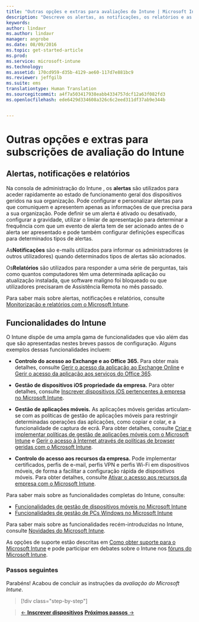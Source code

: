 ```yaml
---
title: "Outras opções e extras para avaliações do Intune | Microsoft Intune"
description: "Descreve os alertas, as notificações, os relatórios e as capacidades gerais do Intune que é necessário saber quando se inscreve numa avaliação gratuita de 30 dias do Intune"
keywords: 
author: lindavr
ms.author: lindavr
manager: angrobe
ms.date: 08/09/2016
ms.topic: get-started-article
ms.prod: 
ms.service: microsoft-intune
ms.technology: 
ms.assetid: 170cd959-d35b-4129-ae60-117d7e881bc9
ms.reviewer: jeffgilb
ms.suite: ems
translationtype: Human Translation
ms.sourcegitcommit: a4f7a503417938eabb4334757dcf12a63f082fd3
ms.openlocfilehash: ede6429d334608a326c6c2eed311df37ab9e344b


---
```


# <a name="other-options-and-extras-for-intune-evaluation-subscriptions"></a>Outras opções e extras para subscrições de avaliação do Intune

## <a name="alerts-notifications-and-reports"></a>Alertas, notificações e relatórios
Na consola de administração do Intune , os **alertas** são utilizados para aceder rapidamente ao estado de funcionamento geral dos dispositivos geridos na sua organização. Pode configurar e personalizar alertas para que comuniquem e apresentem apenas as informações de que precisa para a sua organização. Pode definir se um alerta é ativado ou desativado, configurar a gravidade, utilizar o limiar de apresentação para determinar a frequência com que um evento de alerta tem de ser acionado antes de o alerta ser apresentado e pode também configurar definições específicas para determinados tipos de alertas.

As**Notificações** são e-mails utilizados para informar os administradores (e outros utilizadores) quando determinados tipos de alertas são acionados.

Os**Relatórios** são utilizados para responder a uma série de perguntas, tais como quantos computadores têm uma determinada aplicação ou atualização instalada, que software maligno foi bloqueado ou que utilizadores precisaram de Assistência Remota no mês passado.

Para saber mais sobre alertas, notificações e relatórios, consulte [Monitorização e relatórios com o Microsoft Intune](/Intune/Deploy-Use/monitoring-and-reports-with-microsoft-intune).

## <a name="intune-capabilities"></a>Funcionalidades do Intune
O Intune dispõe de uma ampla gama de funcionalidades que vão além das que são apresentadas nestes breves passos de configuração. Alguns exemplos dessas funcionalidades incluem:

-   **Controlo do acesso ao Exchange e ao Office 365.** Para obter mais detalhes, consulte [Gerir o acesso da aplicação ao Exchange Online](https://technet.microsoft.com/library/dn705841.aspx) e [Gerir o acesso da aplicação aos serviços do Office 365](https://technet.microsoft.com/library/dn818907.aspx).

-   **Gestão de dispositivos iOS propriedade da empresa.** Para obter detalhes, consulte [Inscrever dispositivos iOS pertencentes à empresa no Microsoft Intune](/Intune/Deploy-Use/enroll-corporate-owned-ios-devices-in-microsoft-intune).

-   **Gestão de aplicações móveis.** As aplicações móveis geridas articulam-se com as políticas de gestão de aplicações móveis para restringir determinadas operações das aplicações, como copiar e colar, e a funcionalidade de captura de ecrã. Para obter detalhes, consulte [Criar e implementar políticas de gestão de aplicações móveis com o Microsoft Intune](/Intune/Deploy-Use/create-and-deploy-mobile-app-management-policies-with-microsoft-intune) e [Gerir o acesso à Internet através de políticas de browser geridas com o Microsoft Intune](/Intune/Deploy-Use/manage-internet-access-using-managed-browser-policies).

-   **Controlo do acesso aos recursos da empresa.** Pode implementar certificados, perfis de e-mail, perfis VPN e perfis Wi-Fi em dispositivos móveis, de forma a facilitar a configuração rápida de dispositivos móveis. Para obter detalhes, consulte [Ativar o acesso aos recursos da empresa com o Microsoft Intune](/Intune/Deploy-Use/enable-access-to-company-resources-with-microsoft-intune).

Para saber mais sobre as funcionalidades completas do Intune, consulte:
- [Funcionalidades de gestão de dispositivos móveis no Microsoft Intune](/intune/get-started/mobile-device-management-capabilities-in-microsoft-intune)
- [Funcionalidades de gestão de PCs Windows no Microsoft Intune](/intune/get-started/windows-pc-management-capabilities-in-microsoft-intune)

Para saber mais sobre as funcionalidades recém-introduzidas no Intune, consulte [Novidades do Microsoft Intune](/Intune/Deploy-Use/whats-new-in-microsoft-intune).

As opções de suporte estão descritas em [Como obter suporte para o Microsoft Intune](/Intune/Troubleshoot/how-to-get-support-for-microsoft-intune) e pode participar em debates sobre o Intune nos [fóruns do Microsoft Intune](https://social.technet.microsoft.com/Forums/en-US/home?forum=microsoftintuneprod).

### <a name="next-steps"></a>Passos seguintes
Parabéns! Acabou de concluir as instruções da *avaliação do Microsoft Intune*.

>[!div class="step-by-step"]

>[&larr; **Inscrever dispositivos**](.\get-started-with-a-30-day-trial-of-microsoft-intune-step-5.md)     [**Próximos passos** &rarr;](.\get-started-with-a-30-day-trial-of-microsoft-intune-step-7.md)  



<!--HONumber=Nov16_HO1-->


